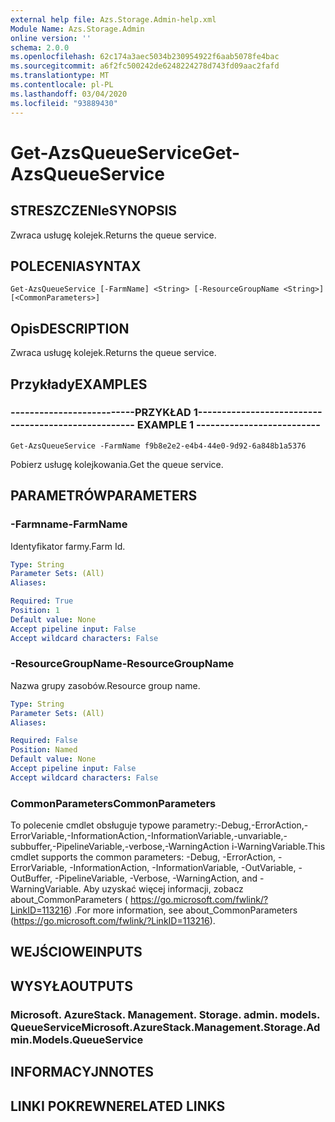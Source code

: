 ```yaml
---
external help file: Azs.Storage.Admin-help.xml
Module Name: Azs.Storage.Admin
online version: ''
schema: 2.0.0
ms.openlocfilehash: 62c174a3aec5034b230954922f6aab5078fe4bac
ms.sourcegitcommit: a6f2fc500242de6248224278d743fd09aac2fafd
ms.translationtype: MT
ms.contentlocale: pl-PL
ms.lasthandoff: 03/04/2020
ms.locfileid: "93889430"
---
```

# <span data-ttu-id="03810-101">Get-AzsQueueService</span><span class="sxs-lookup"><span data-stu-id="03810-101">Get-AzsQueueService</span></span>

## <span data-ttu-id="03810-102">STRESZCZENIe</span><span class="sxs-lookup"><span data-stu-id="03810-102">SYNOPSIS</span></span>
<span data-ttu-id="03810-103">Zwraca usługę kolejek.</span><span class="sxs-lookup"><span data-stu-id="03810-103">Returns the queue service.</span></span>

## <span data-ttu-id="03810-104">POLECENIA</span><span class="sxs-lookup"><span data-stu-id="03810-104">SYNTAX</span></span>

```
Get-AzsQueueService [-FarmName] <String> [-ResourceGroupName <String>] [<CommonParameters>]
```

## <span data-ttu-id="03810-105">Opis</span><span class="sxs-lookup"><span data-stu-id="03810-105">DESCRIPTION</span></span>
<span data-ttu-id="03810-106">Zwraca usługę kolejek.</span><span class="sxs-lookup"><span data-stu-id="03810-106">Returns the queue service.</span></span>

## <span data-ttu-id="03810-107">Przykłady</span><span class="sxs-lookup"><span data-stu-id="03810-107">EXAMPLES</span></span>

### <span data-ttu-id="03810-108">--------------------------PRZYKŁAD 1--------------------------</span><span class="sxs-lookup"><span data-stu-id="03810-108">-------------------------- EXAMPLE 1 --------------------------</span></span>
```
Get-AzsQueueService -FarmName f9b8e2e2-e4b4-44e0-9d92-6a848b1a5376
```

<span data-ttu-id="03810-109">Pobierz usługę kolejkowania.</span><span class="sxs-lookup"><span data-stu-id="03810-109">Get the queue service.</span></span>

## <span data-ttu-id="03810-110">PARAMETRÓW</span><span class="sxs-lookup"><span data-stu-id="03810-110">PARAMETERS</span></span>

### <span data-ttu-id="03810-111">-Farmname</span><span class="sxs-lookup"><span data-stu-id="03810-111">-FarmName</span></span>
<span data-ttu-id="03810-112">Identyfikator farmy.</span><span class="sxs-lookup"><span data-stu-id="03810-112">Farm Id.</span></span>

```yaml
Type: String
Parameter Sets: (All)
Aliases: 

Required: True
Position: 1
Default value: None
Accept pipeline input: False
Accept wildcard characters: False
```

### <span data-ttu-id="03810-113">-ResourceGroupName</span><span class="sxs-lookup"><span data-stu-id="03810-113">-ResourceGroupName</span></span>
<span data-ttu-id="03810-114">Nazwa grupy zasobów.</span><span class="sxs-lookup"><span data-stu-id="03810-114">Resource group name.</span></span>

```yaml
Type: String
Parameter Sets: (All)
Aliases: 

Required: False
Position: Named
Default value: None
Accept pipeline input: False
Accept wildcard characters: False
```

### <span data-ttu-id="03810-115">CommonParameters</span><span class="sxs-lookup"><span data-stu-id="03810-115">CommonParameters</span></span>
<span data-ttu-id="03810-116">To polecenie cmdlet obsługuje typowe parametry:-Debug,-ErrorAction,-ErrorVariable,-InformationAction,-InformationVariable,-unvariable,-subbuffer,-PipelineVariable,-verbose,-WarningAction i-WarningVariable.</span><span class="sxs-lookup"><span data-stu-id="03810-116">This cmdlet supports the common parameters: -Debug, -ErrorAction, -ErrorVariable, -InformationAction, -InformationVariable, -OutVariable, -OutBuffer, -PipelineVariable, -Verbose, -WarningAction, and -WarningVariable.</span></span> <span data-ttu-id="03810-117">Aby uzyskać więcej informacji, zobacz about_CommonParameters ( https://go.microsoft.com/fwlink/?LinkID=113216) .</span><span class="sxs-lookup"><span data-stu-id="03810-117">For more information, see about_CommonParameters (https://go.microsoft.com/fwlink/?LinkID=113216).</span></span>

## <span data-ttu-id="03810-118">WEJŚCIOWE</span><span class="sxs-lookup"><span data-stu-id="03810-118">INPUTS</span></span>

## <span data-ttu-id="03810-119">WYSYŁA</span><span class="sxs-lookup"><span data-stu-id="03810-119">OUTPUTS</span></span>

### <span data-ttu-id="03810-120">Microsoft. AzureStack. Management. Storage. admin. models. QueueService</span><span class="sxs-lookup"><span data-stu-id="03810-120">Microsoft.AzureStack.Management.Storage.Admin.Models.QueueService</span></span>

## <span data-ttu-id="03810-121">INFORMACYJN</span><span class="sxs-lookup"><span data-stu-id="03810-121">NOTES</span></span>

## <span data-ttu-id="03810-122">LINKI POKREWNE</span><span class="sxs-lookup"><span data-stu-id="03810-122">RELATED LINKS</span></span>


